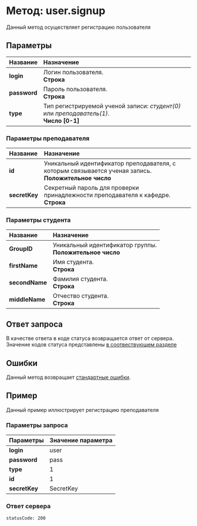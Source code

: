 # Метод: user.signup<a name="user.signup"></a>
Данный метод осуществляет регистрацию пользователя

## Параметры
| Название     | Назначение     |
| :------------- | :------------- |
| **login** | Логин пользователя. <br>**Строка**
| **password** | Пароль пользователя. <br>**Строка**
| **type** | Тип регистрируемой ученой записи: *студент(0)* или *преподаватель(1)*. <br>**Число [0-1]**

### Параметры преподавателя

| Название | Назначение |
| :--------| :----------|
| **id** | Уникальный идентификатор преподавателя, с которым связывается ученая запись. <br>**Положительное число**
| **secretKey** | Секретный пароль для проверки принадлежности преподавателя к кафедре. <br>**Строка**

### Параметры студента
| Название | Назначение     |
| :------------- | :------------- |
| **GroupID**      | Уникальный идентификатор группы. <br>**Положительное число**
| **firstName** | Имя студента. <br>**Строка**
| **secondName** | Фамилия студента. <br>**Строка**
| **middleName** | Отчество студента. <br>**Строка**

## Ответ запроса
В качестве ответа в коде статуса возвращается ответ от сервера.
Значение кодов статуса представлены [в соотвествующем разделе](#statusCode)


## Ошибки
Данный метод возвращает [стандартные ошибки](#errors).<br>

## Пример

Данный пример иллюстрирует регистрацию преподавателя

### Параметры запроса
| Параметры | Значение параметра     |
| :------------- | :------------- |
| **login**       | user       |
| **password** | pass
| **type** | 1
| **id** | 1
| **secretKey** | SecretKey

### Ответ сервера

```
statusCode: 200
```
